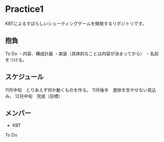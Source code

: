 ﻿Practice1
=========

KBTによるすばらしいシューティングゲームを開発するリポジトリです。

抱負
----

To Do
・内容、構成計画
・実装（具体的なことは内容が決まってから）
・名前をつける。


スケジュール
------------
11月中旬　とりあえず何か動くものを作る。
11月後半　進捗を生やせない見込み。
12月中旬　完成（目標）

メンバー
--------
- KBT

To Do

